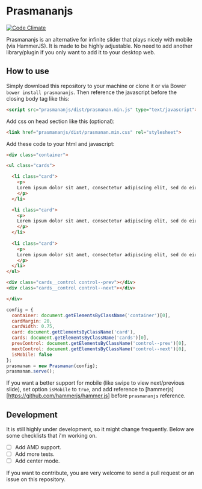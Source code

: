 # Prasmananjs
[![Code Climate](https://codeclimate.com/github/rahmanda/prasmananjs/badges/gpa.svg)](https://codeclimate.com/github/rahmanda/prasmananjs)  

Prasmananjs is an alternative for infinite slider that plays nicely with mobile (via HammerJS). It is made to be highly adjustable. No need to add another library/plugin if you only want to add it to your desktop web.  

## How to use  
Simply download this repository to your machine or clone it or via Bower `bower install prasmananjs`. Then reference the javascript before the closing body tag like this:  

```html
<script src="prasmananjs/dist/prasmanan.min.js" type="text/javascript"></script>
```  

Add css on head section like this (optional):  

```html
<link href="prasmananjs/dist/prasmanan.min.css" rel="stylesheet">
```  

Add these code to your html and javascript:  

```html
<div class="container">

<ul class="cards">

  <li class="card">
    <p>
    Lorem ipsum dolor sit amet, consectetur adipiscing elit, sed do eiusmod tempor incididunt ut labore et dolore magna aliqua. Duis aute irure dolor in reprehenderit in voluptate velit esse cillum dolore eu fugiat nulla pariatur.
    </p>
  </li>

  <li class="card">
    <p>
    Lorem ipsum dolor sit amet, consectetur adipiscing elit, sed do eiusmod tempor incididunt ut labore et dolore magna aliqua. Duis aute irure dolor in reprehenderit in voluptate velit esse cillum dolore eu fugiat nulla pariatur.
    </p>
  </li>
  
  <li class="card">
    <p>
    Lorem ipsum dolor sit amet, consectetur adipiscing elit, sed do eiusmod tempor incididunt ut labore et dolore magna aliqua. Duis aute irure dolor in reprehenderit in voluptate velit esse cillum dolore eu fugiat nulla pariatur.
    </p>
  </li>
</ul>

<div class="cards__control control--prev"></div>
<div class="cards__control control--next"></div>

</div>
```  

```javascript
config = {
  container: document.getElementsByClassName('container')[0],
  cardMargin: 20,
  cardWidth: 0.75,
  card: document.getElementsByClassName('card'),
  cards: document.getElementsByClassName('cards')[0],
  prevControl: document.getElementsByClassName('control--prev')[0],
  nextControl: document.getElementsByClassName('control--next')[0],
  isMobile: false
};
prasmanan = new Prasmanan(config);
prasmanan.serve();
```  

If you want a better support for mobile (like swipe to view next/previous slide), set option `isMobile` to `true`, and add reference to [hammerjs][https://github.com/hammerjs/hammer.js] before `prasmananjs` reference.  

## Development  
It is still highly under development, so it might change frequently. Below are some checklists that i'm working on.  

- [ ] Add AMD support.  
- [ ] Add more tests.  
- [ ] Add center mode.  

If you want to contribute, you are very welcome to send a pull request or an issue on this repository.  
